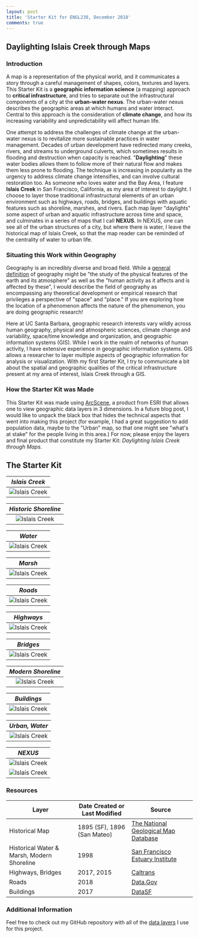 ```yaml
---
layout: post
title: 'Starter Kit for ENGL238, December 2018'
comments: true
---
```


## Daylighting Islais Creek through Maps

### Introduction

A map is a representation of the physical world, and it communicates a story through a careful management of shapes, colors, textures and layers. This Starter Kit is a **geographic information science** (a mapping) approach to **critical infrastructure**, and tries to separate out the infrastructural components of a city at the **urban-water nexus**. The urban-water nexus describes the geographic areas at which humans and water interact. Central to this approach is the consideration of **climate change**, and how its increasing variability and unpredictability will affect human life.

One attempt to address the challenges of climate change at the urban-water nexus is to revitalize more sustainable practices in water management. Decades of urban development have redirected many creeks, rivers, and streams to underground culverts, which sometimes results in flooding and destruction when capacity is reached. "**Daylighting**" these water bodies allows them to follow more of their natural flow and makes them less prone to flooding. The technique is increasing in popularity as the urgency to address climate change intensifies, and can involve cultural restoration too. As someone who loves water and the Bay Area, I feature **Islais Creek** in San Francisco, California, as my area of interest to daylight. I choose to layer those traditional infrastructural elements of an urban environment such as highways, roads, bridges, and buildings with aquatic features such as shoreline, marshes, and rivers. Each map layer "daylights" some aspect of urban and aquatic infrastructure across time and space, and culminates in a series of maps that I call **NEXUS**. In NEXUS, one can see all of the urban structures of a city, but where there is water, I leave the historical map of Islais Creek, so that the map reader can be reminded of the centrality of water to urban life.

### Situating this Work within Geography

Geography is an incredibly diverse and broad field. While a [general definition](https://en.oxforddictionaries.com/definition/geography) of geography might be "the study of the physical features of the earth and its atmosphere" as well as the "human activity as it affects and is affected by these", I would describe the field of geography as encompassing any theoretical development or empirical research that privileges a perspective of "space" and "place." If you are exploring how the location of a phenomenon affects the nature of the phenomenon, you are doing geographic research!

Here at UC Santa Barbara, geographic research interests vary wildly across human geography, physical and atmospheric sciences, climate change and variability, space/time knowledge and organization, and geographic information systems (GIS). While I work in the realm of networks of human activity, I have extensive experience in geographic information systems. GIS allows a researcher to layer multiple aspects of geographic information for analysis or visualization. With my first Starter Kit, I try to communicate a bit about the spatial and geographic qualities of the critical infrastructure present at my area of interest, Islais Creek through a GIS.

### How the Starter Kit was Made

This Starter Kit was made using [ArcScene](http://desktop.arcgis.com/en/arcmap/latest/extensions/3d-analyst/3d-analyst-and-arcscene.htm), a product from ESRI that allows one to view geographic data layers in 3 dimensions. In a future blog post, I would like to unpack the black box that hides the technical aspects that went into making this project (for example, I had a great suggestion to add population data, maybe to the "Urban" map, so that one might see "what's at stake" for the people living in this area.) For now, please enjoy the layers and final product that constitute my Starter Kit: *Daylighting Islais Creek through Maps*.

## The Starter Kit

| *Islais Creek* |
|:--:| 
| ![Islais Creek](https://raw.githubusercontent.com/sburtner/critical_infrastructure/master/images/outputs/a_historic_out.png) |

| *Historic Shoreline* |
|:--:| 
| ![Islais Creek](https://raw.githubusercontent.com/sburtner/critical_infrastructure/master/images/outputs/b_historic_in.png) |

| *Water* |
|:--:| 
| ![Islais Creek](https://raw.githubusercontent.com/sburtner/critical_infrastructure/master/images/outputs/c_historic_water.png) |

| *Marsh* |
|:--:| 
| ![Islais Creek](https://raw.githubusercontent.com/sburtner/critical_infrastructure/master/images/outputs/d_historic_marsh.png) |

| *Roads* |
|:--:| 
| ![Islais Creek](https://raw.githubusercontent.com/sburtner/critical_infrastructure/master/images/outputs/e_roads.png) |

| *Highways* |
|:--:| 
| ![Islais Creek](https://raw.githubusercontent.com/sburtner/critical_infrastructure/master/images/outputs/f_highways.png) |

| *Bridges* |
|:--:| 
| ![Islais Creek](https://raw.githubusercontent.com/sburtner/critical_infrastructure/master/images/outputs/g_bridges.png) |

| *Modern Shoreline* |
|:--:| 
| ![Islais Creek](https://raw.githubusercontent.com/sburtner/critical_infrastructure/master/images/outputs/h_shore_type.png) |

| *Buildings* |
|:--:| 
| ![Islais Creek](https://raw.githubusercontent.com/sburtner/critical_infrastructure/master/images/outputs/i_buildings.png) |

| *Urban, Water* |
|:--:| 
| ![Islais Creek](https://raw.githubusercontent.com/sburtner/critical_infrastructure/master/images/outputs/j_sf_boundary.png) |

| *NEXUS* |
|:--:| 
| ![Islais Creek](https://raw.githubusercontent.com/sburtner/critical_infrastructure/master/images/outputs/k_nexus.png) |
| ![Islais Creek](https://raw.githubusercontent.com/sburtner/critical_infrastructure/master/images/outputs/animation.gif) |


### Resources

**Layer** | **Date Created or Last Modified** | **Source**
------------ | ------------- | -------------
Historical Map | 1895 (SF), 1896 (San Mateo) | [The National Geological Map Database](https://ngmdb.usgs.gov/ngmdb/ngmdb_home.html)
Historical Water & Marsh, Modern Shoreline | 1998 | [San Francisco Estuary Institute](http://www.sfei.org/content/ecoatlas-version-150b4-1998)
Highways, Bridges | 2017, 2015 | [Caltrans](http://www.dot.ca.gov/hq/tsip/gis/datalibrary/#Highway)
Roads | 2018 | [Data.Gov](https://catalog.data.gov/dataset/tiger-line-shapefile-2017-county-san-francisco-county-ca-all-roads-county-based-shapefile)
Buildings | 2017 | [DataSF](https://data.sfgov.org/Housing-and-Buildings/Building-Footprints/72ai-zege)


### Additional Information

Feel free to check out my GitHub repository with all of the [data layers](https://github.com/sburtner/critical_infrastructure) I use for this project.

<br/>
